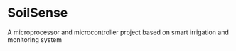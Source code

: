 # SoilSense
A microprocessor and microcontroller project based on smart irrigation and monitoring system 
